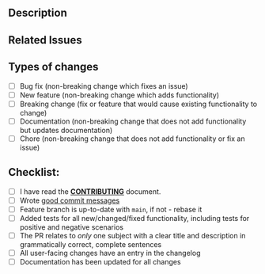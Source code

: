 <!-- Hello! Thanks for submitting a PR. To help make things go a bit more
     smoothly we would appreciate that you go through this template. -->

## Description

<!-- Describe your changes in detail.  Good things to put here include: 

     - what problems does it solve?
     - reasoning for the change
     - any noteworthy (or hacky) choices to be aware of
     - what the problem resolved here looked like ... we won't mind a ranty story :)
-->

## Related Issues

<!--- If you are suggesting a new feature or change, please create an issue first -->

<!--- Add a link to all corresponding Github issues here, using any [appropriate keywords](https://help.github.com/en/articles/closing-issues-using-keywords) as appropriate -->

## Types of changes

<!--- What types of changes does your code introduce? Put an `x` in all the boxes that apply: -->

- [ ] Bug fix (non-breaking change which fixes an issue)
- [ ] New feature (non-breaking change which adds functionality)
- [ ] Breaking change (fix or feature that would cause existing functionality to change)
- [ ] Documentation (non-breaking change that does not add functionality but updates documentation)
- [ ] Chore (non-breaking change that does not add functionality or fix an issue)

## Checklist:

<!-- Go over all the following points, and put an `x` in all the boxes that apply. 

     If you're unsure about any of these, don't hesitate to ask. We're here to help!

     If any of the following items aren't relevant for your contribution
     please still tick them so we know you've gone through the checklist.

     Tests are required for bugfixes and new features.
     Documentation changes are necessary for formatting and most enhancement changes. -->

- [ ] I have read the [**CONTRIBUTING**](https://github.com/jameslanska/unicode-display-width/blob/main/CONTRIBUTING.md) document.
- [ ] Wrote [good commit messages](https://chris.beams.io/posts/git-commit/)
- [ ] Feature branch is up-to-date with `main`, if not - rebase it
- [ ] Added tests for all new/changed/fixed functionality, including tests for positive and negative scenarios
- [ ] The PR relates to *only* one subject with a clear title and description in grammatically correct, complete sentences
- [ ] All user-facing changes have an entry in the changelog
- [ ] Documentation has been updated for all changes

<!-- Finally, once again thanks for your time and effort. If you have any
     feedback in regards to your experience contributing here, please
     let us know!

